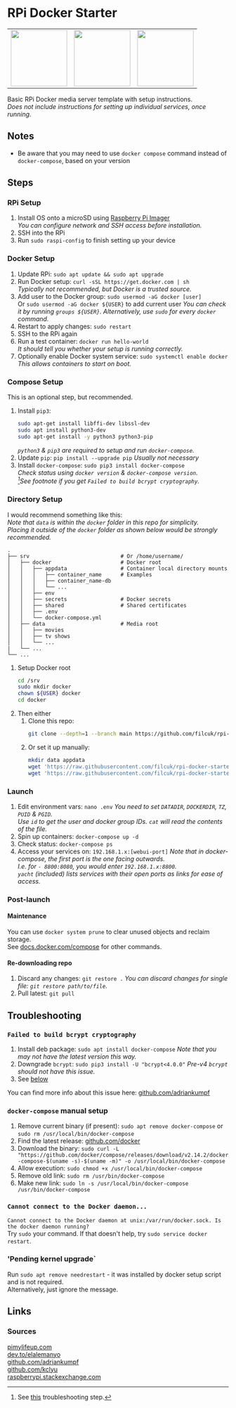 # RPi Docker Starter

<table><tr>
<td><img src="https://user-images.githubusercontent.com/1339532/210766641-23f66884-038c-4e8d-afa7-c3274414d093.svg" width="128"></td>
<td><img src="https://user-images.githubusercontent.com/1339532/210766661-0dc7a907-a1e9-4b31-b41d-e1628a3062da.svg" width="128"></td>
<td><img src="https://user-images.githubusercontent.com/1339532/210766650-55b7c756-776f-4e93-a3c6-3f0d68958f4d.svg" width="128"></td>
</tr></table>

Basic RPi Docker media server template with setup instructions.  
*Does not include instructions for setting up individual services, once running.*  

## Notes
- Be aware that you may need to use `docker compose` command instead of `docker-compose`, based on your version

## Steps
### RPi Setup
1. Install OS onto a microSD using [Raspberry Pi Imager](https://www.raspberrypi.com/software/)  
   *You can configure network and SSH access before installation.*
1. SSH into the RPi
1. Run `sudo raspi-config` to finish setting up your device

### Docker Setup
1. Update RPi: `sudo apt update && sudo apt upgrade`
1. Run Docker setup: `curl -sSL https://get.docker.com | sh`  
   *Typically not recommended, but Docker is a trusted source.*
1. Add user to the Docker group: `sudo usermod -aG docker [user]`  
   Or `sudo usermod -aG docker ${USER}` to add current user
   *You can check it by running `groups ${USER}`.*
   *Alternatively, use `sudo` for every `docker` command.*
1. Restart to apply changes: `sudo restart`
1. SSH to the RPi again
1. Run a test container: `docker run hello-world`  
   *It should tell you whether your setup is running correctly.*
1. Optionally enable Docker system service: `sudo systemctl enable docker`  
   *This allows containers to start on boot.*  

### Compose Setup
This is an optional step, but recommended.  
1. Install `pip3`:   
   ```bash
   sudo apt-get install libffi-dev libssl-dev
   sudo apt install python3-dev
   sudo apt-get install -y python3 python3-pip
   ```
   *`python3` & `pip3` are required to setup and run `docker-compose`.*  
1. Update `pip`: `pip install --upgrade pip`
   *Usually not necessary*
3. Install `docker-compose`: `sudo pip3 install docker-compose`  
   *Check status using `docker version` & `docker-compose version`.*  
   *[^1]See footnote if you get `Failed to build bcrypt cryptography`.*

[^1]: See [this](#docker-compose-manual-setup) troubleshooting step. 

### Directory Setup
I would recommend something like this:  
*Note that `data` is within the `docker` folder in this repo for simplicity.*  
*Placing it outside of the `docker` folder as shown below would be strongly recommended.*
```
.
├── srv                             # Or /home/username/
│   ├── docker                      # Docker root
│   │   ├── appdata                 # Container local directory mounts
│   │   │   ├── container_name      # Examples
│   │   │   ├── container_name-db
│   │   │   └── ...
│   │   ├── env
│   │   ├── secrets                 # Docker secrets
│   │   ├── shared                  # Shared certificates
│   │   ├── .env
│   │   └── docker-compose.yml
│   ├── data                        # Media root
│   │   ├── movies
│   │   ├── tv shows
│   │   └── ...
|   └── ...
└── ...
```

1. Setup Docker root
   ```bash
   cd /srv
   sudo mkdir docker
   chown ${USER} docker  
   cd docker
   ```
2. Then either
   1. Clone this repo:  
      ```bash
      git clone --depth=1 --branch main https://github.com/filcuk/rpi-docker-starter.git .
      ```
   2. Or set it up manually:  
      ```bash
      mkdir data appdata
      wget 'https://raw.githubusercontent.com/filcuk/rpi-docker-starter/main/.env' -O .env
      wget 'https://raw.githubusercontent.com/filcuk/rpi-docker-starter/main/docker-compose.yml' -O docker-compose.yml
      ```

### Launch
1. Edit environment vars: `nano .env`
   *You need to set `DATADIR`, `DOCKERDIR`, `TZ`, `PUID` & `PGID`.*  
   *Use `id` to get the user and docker group IDs.*
   *`cat` will read the contents of the file.*
1. Spin up containers: `docker-compose up -d`
1. Check status: `docker-compose ps`
1. Access your services on: `192.168.1.x:[webui-port]`
   *Note that in docker-compose, the first port is the one facing outwards.*  
   *I.e. for `- 8800:8080`, you would enter `192.168.1.x:8800`.*  
   *`yacht` (included) lists services with their open ports as links for ease of access.*

### Post-launch
#### Maintenance
You can use `docker system prune` to clear unused objects and reclaim storage.  
See [docs.docker.com/compose](https://docs.docker.com/compose/reference/) for other commands.  

#### Re-downloading repo
1. Discard any changes: `git restore .`
   *You can discard changes for single file: `git restore path/to/file`.*
1. Pull latest: `git pull`

## Troubleshooting
### `Failed to build bcrypt cryptography`
1. Install deb package: `sudo apt install docker-compose`
   *Note that you may not have the latest version this way.*
2. Downgrade `bcrypt`: `sudo pip3 install -U "bcrypt<4.0.0"`
   *Pre-v4 `bcrypt` should not have this issue.*
3. See [below](#docker-compose-manual-setup)
  
You can find more info about this issue here: [github.com/adriankumpf](https://github.com/adriankumpf/teslamate/discussions/2881)  

### `docker-compose` manual setup
1. Remove current binary (if present): `sudo apt remove docker-compose` or `sudo rm /usr/local/bin/docker-compose`
1.  Find the latest release: [github.com/docker](https://github.com/docker/compose/releases)
1.  Download the binary: `sudo curl -L "https://github.com/docker/compose/releases/download/v2.14.2/docker-compose-$(uname -s)-$(uname -m)" -o /usr/local/bin/docker-compose`
1.  Allow execution: `sudo chmod +x /usr/local/bin/docker-compose`
1.  Remove old link: `sudo rm /usr/bin/docker-compose`
1.  Make new link: `sudo ln -s /usr/local/bin/docker-compose /usr/bin/docker-compose`

### `Cannot connect to the Docker daemon...`
`Cannot connect to the Docker daemon at unix:/var/run/docker.sock. Is the docker daemon running?`  
Try `sudo` your command. If that doesn't help, try `sudo service docker restart`.  

### 'Pending kernel upgrade`
Run `sudo apt remove needrestart` - it was installed by docker setup script and is not required.  
Alternatively, just ignore the message.  

## Links
### Sources
[pimylifeup.com](https://pimylifeup.com/raspberry-pi-docker/)  
[dev.to/elalemanyo](https://dev.to/elalemanyo/how-to-install-docker-and-docker-compose-on-raspberry-pi-1mo)  
[github.com/adriankumpf](https://github.com/adriankumpf/teslamate/discussions/2881)  
[github.com/kclyu](https://github.com/kclyu/rpi-webrtc-streamer/issues/122)  
[raspberrypi.stackexchange.com](https://raspberrypi.stackexchange.com/questions/111198/pending-kernel-upgrade-even-after-reboot-my-rpi4)  
